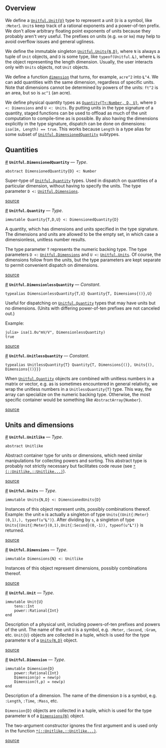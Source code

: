 


<a id='Overview-1'></a>

## Overview


We define a [`Unitful.Unit{U}`](types.md#Unitful.Unit) type to represent a unit (`U` is a symbol, like `:Meter`). `Unit`s keep track of a rational exponents and a power-of-ten prefix. We don't allow arbitrary floating point exponents of units because they probably aren't very useful. The prefixes on units (e.g. `nm` or `km`) may help to avoid overflow issues and general ugliness.


We define the immutable singleton [`Unitful.Units{N,D}`](types.md#Unitful.Units), where `N` is always a tuple of `Unit` objects, and `D` is some type, like `typeof(Unitful.𝐋)`, where `𝐋` is the object representing the length dimension. Usually, the user interacts only with `Units` objects, not `Unit` objects.


We define a function [`dimension`](manipulations.md#Unitful.dimension-Tuple{Number}) that turns, for example, `acre^2` into `𝐋^4`. We can add quantities with the same dimension, regardless of specific units. Note that dimensions cannot be determined by powers of the units: `ft^2` is an area, but so is `ac^1` (an acre).


We define physical quantity types as [`Quantity{T<:Number, D, U}`](types.md#Unitful.Quantity), where `D <: Dimensions` and `U <: Units`. By putting units in the type signature of a quantity, staged functions can be used to offload as much of the unit computation to compile-time as is possible. By also having the dimensions explicitly in the type signature, dispatch can be done on dimensions: `isa(1m, Length) == true`. This works because `Length` is a type alias for some subset of [`Unitful.DimensionedQuantity`](types.md#Unitful.DimensionedQuantity) subtypes.


<a id='Quantities-1'></a>

## Quantities

<a id='Unitful.DimensionedQuantity' href='#Unitful.DimensionedQuantity'>#</a>
**`Unitful.DimensionedQuantity`** &mdash; *Type*.



```
abstract DimensionedQuantity{D} <: Number
```

Super-type of [`Unitful.Quantity`](types.md#Unitful.Quantity) types. Used in dispatch on quantities of a particular dimension, without having to specify the units. The type parameter `D <:` [`Unitful.Dimensions`](types.md#Unitful.Dimensions).


<a target='_blank' href='https://github.com/ajkeller34/Unitful.jl/tree/df2485b7dff5f58dc0f7460b50d92afcd6b42c03/src/Types.jl#L87-L95' class='documenter-source'>source</a><br>

<a id='Unitful.Quantity' href='#Unitful.Quantity'>#</a>
**`Unitful.Quantity`** &mdash; *Type*.



```
immutable Quantity{T,D,U} <: DimensionedQuantity{D}
```

A quantity, which has dimensions and units specified in the type signature. The dimensions and units are allowed to be the empty set, in which case a dimensionless, unitless number results.

The type parameter `T` represents the numeric backing type. The type parameters `D <:` [`Unitful.Dimensions`](types.md#Unitful.Dimensions) and `U <:` [`Unitful.Units`](types.md#Unitful.Units). Of course, the dimensions follow from the units, but the type parameters are kept separate to permit convenient dispatch on dimensions.


<a target='_blank' href='https://github.com/ajkeller34/Unitful.jl/tree/df2485b7dff5f58dc0f7460b50d92afcd6b42c03/src/Types.jl#L98-L111' class='documenter-source'>source</a><br>

<a id='Unitful.DimensionlessQuantity' href='#Unitful.DimensionlessQuantity'>#</a>
**`Unitful.DimensionlessQuantity`** &mdash; *Constant*.



```
typealias DimensionlessQuantity{T,U} Quantity{T, Dimensions{()},U}
```

Useful for dispatching on [`Unitful.Quantity`](types.md#Unitful.Quantity) types that may have units but no dimensions. (Units with differing power-of-ten prefixes are not canceled out.)

Example:

```jlcon
julia> isa(1.0u"mV/V", DimensionlessQuantity)
true
```


<a target='_blank' href='https://github.com/ajkeller34/Unitful.jl/tree/df2485b7dff5f58dc0f7460b50d92afcd6b42c03/src/Types.jl#L133-L147' class='documenter-source'>source</a><br>

<a id='Unitful.UnitlessQuantity' href='#Unitful.UnitlessQuantity'>#</a>
**`Unitful.UnitlessQuantity`** &mdash; *Constant*.



```
typealias UnitlessQuantity{T} Quantity{T, Dimensions{()}, Units{(), Dimensions{()}}}
```

When [`Unitful.Quantity`](types.md#Unitful.Quantity) objects are combined with unitless numbers in a matrix or vector, e.g. as is sometimes encountered in general relativity, we wrap the unitless numbers in a `UnitlessQuantity{T}` type. This way, the array can specialize on the numeric backing type. Otherwise, the most specific container would be something like `AbstractArray{Number}`.


<a target='_blank' href='https://github.com/ajkeller34/Unitful.jl/tree/df2485b7dff5f58dc0f7460b50d92afcd6b42c03/src/Types.jl#L116-L126' class='documenter-source'>source</a><br>


<a id='Units-and-dimensions-1'></a>

## Units and dimensions

<a id='Unitful.Unitlike' href='#Unitful.Unitlike'>#</a>
**`Unitful.Unitlike`** &mdash; *Type*.



```
abstract Unitlike
```

Abstract container type for units or dimensions, which need similar manipulations for collecting powers and sorting. This abstract type is probably not strictly necessary but facilitates code reuse (see [`*(::Unitlike,::Unitlike...)`](manipulations.md#Base.:*-Tuple{Unitful.Unitlike,Vararg{Unitful.Unitlike,N}})).


<a target='_blank' href='https://github.com/ajkeller34/Unitful.jl/tree/df2485b7dff5f58dc0f7460b50d92afcd6b42c03/src/Types.jl#L44-L53' class='documenter-source'>source</a><br>

<a id='Unitful.Units' href='#Unitful.Units'>#</a>
**`Unitful.Units`** &mdash; *Type*.



```
immutable Units{N,D} <: DimensionedUnits{D}
```

Instances of this object represent units, possibly combinations thereof. Example: the unit `m` is actually a singleton of type `Units{(Unit{:Meter}(0,1),), typeof(u"𝐋")}`. After dividing by `s`, a singleton of type `Units{(Unit{:Meter}(0,1),Unit{:Second}(0,-1)), typeof(u"𝐋")}` is returned.


<a target='_blank' href='https://github.com/ajkeller34/Unitful.jl/tree/df2485b7dff5f58dc0f7460b50d92afcd6b42c03/src/Types.jl#L65-L75' class='documenter-source'>source</a><br>

<a id='Unitful.Dimensions' href='#Unitful.Dimensions'>#</a>
**`Unitful.Dimensions`** &mdash; *Type*.



```
immutable Dimensions{N} <: Unitlike
```

Instances of this object represent dimensions, possibly combinations thereof.


<a target='_blank' href='https://github.com/ajkeller34/Unitful.jl/tree/df2485b7dff5f58dc0f7460b50d92afcd6b42c03/src/Types.jl#L78-L84' class='documenter-source'>source</a><br>

<a id='Unitful.Unit' href='#Unitful.Unit'>#</a>
**`Unitful.Unit`** &mdash; *Type*.



```
immutable Unit{U}
    tens::Int
    power::Rational{Int}
end
```

Description of a physical unit, including powers-of-ten prefixes and powers of the unit. The name of the unit `U` is a symbol, e.g. `:Meter`, `:Second`, `:Gram`, etc. `Unit{U}` objects are collected in a tuple, which is used for the type parameter `N` of a [`Units{N,D}`](types.md#Unitful.Units) object.


<a target='_blank' href='https://github.com/ajkeller34/Unitful.jl/tree/df2485b7dff5f58dc0f7460b50d92afcd6b42c03/src/Types.jl#L26-L38' class='documenter-source'>source</a><br>

<a id='Unitful.Dimension' href='#Unitful.Dimension'>#</a>
**`Unitful.Dimension`** &mdash; *Type*.



```
immutable Dimension{D}
    power::Rational{Int}
    Dimension(p) = new(p)
    Dimension(t,p) = new(p)
end
```

Description of a dimension. The name of the dimension `D` is a symbol, e.g. `:Length`, `:Time`, `:Mass`, etc.

`Dimension{D}` objects are collected in a tuple, which is used for the type parameter `N` of a [`Dimensions{N}`](types.md#Unitful.Dimensions) object.

The two-argument constructor ignores the first argument and is used only in the function [`*(::Unitlike,::Unitlike...)`](manipulations.md#Base.:*-Tuple{Unitful.Unitlike,Vararg{Unitful.Unitlike,N}}).


<a target='_blank' href='https://github.com/ajkeller34/Unitful.jl/tree/df2485b7dff5f58dc0f7460b50d92afcd6b42c03/src/Types.jl#L2-L19' class='documenter-source'>source</a><br>

